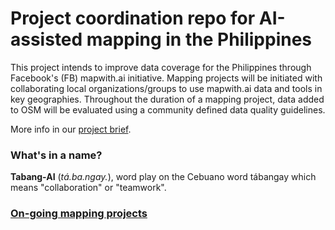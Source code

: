 # Project coordination repo for AI-assisted mapping in the Philippines

This project intends to improve data coverage for the Philippines through Facebook's (FB) mapwith.ai initiative. Mapping projects will be initiated with collaborating local organizations/groups to use mapwith.ai data and tools in key geographies. Throughout the duration of a mapping project, data added to OSM will be evaluated using a community defined data quality guidelines.

More info in our [project brief](project-brief.md).

### What's in a name?

**Tabang-AI** (*tá.ba.ngay.*), word play on the Cebuano word tábangay which means "collaboration" or "teamwork". 

### [On-going mapping projects](https://github.com/OSMPH/Tabang-AI/wiki/Mapping-projects)


